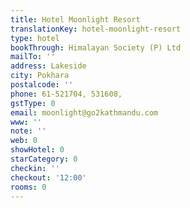 ```yaml
---
title: Hotel Moonlight Resort
translationKey: hotel-moonlight-resort
type: hotel
bookThrough: Himalayan Society (P) Ltd
mailTo: ''
address: Lakeside
city: Pokhara
postalcode: ''
phone: 61-521704, 531608,
gstType: 0
email: moonlight@go2kathmandu.com
www: ''
note: ''
web: 0
showHotel: 0
starCategory: 0
checkin: ''
checkout: '12:00'
rooms: 0
---
```

